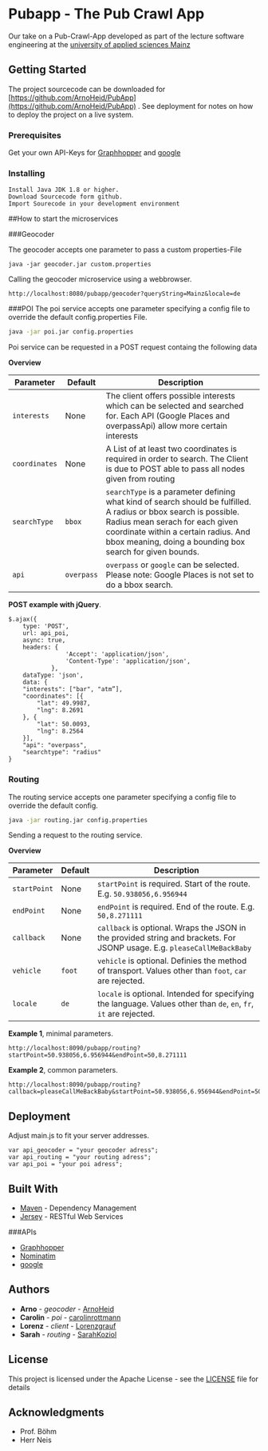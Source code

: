 # Pubapp - The Pub Crawl App

Our take on a Pub-Crawl-App developed as part of the lecture software engineering at the [university of applied sciences Mainz](https://www.hs-mainz.de/) 

## Getting Started

The project sourcecode can be downloaded for [https://github.com/ArnoHeid/PubApp](https://github.com/ArnoHeid/PubApp) . See deployment for notes on how to deploy the project on a live system.

### Prerequisites

Get your own API-Keys for [Graphhopper](https://graphhopper.com/#pricing) and [google](https://developers.google.com/places/web-service/?hl=de)

### Installing

```
Install Java JDK 1.8 or higher.
Download Sourcecode form github.
Import Sourecode in your development environment
```

##How to start the microservices

###Geocoder

The geocoder accepts one parameter to pass a custom properties-File

```
java -jar geocoder.jar custom.properties
```

Calling the geocoder microservice using a webbrowser.

```
http://localhost:8080/pubapp/geocoder?queryString=Mainz&locale=de
```

###POI
The poi service accepts one parameter specifying a config file to override the default config.properties File.

```bash
java -jar poi.jar config.properties
```

Poi service can be requested in a POST request containg the following data

**Overview**

| Parameter | Default | Description
| --- | --- | --- |
| `interests` | None | The client offers possible interests which can be selected and searched for. Each API (Google Places and overpassApi) allow more certain interests|
| `coordinates` | None | A List of at least two coordinates is required in order to search. The Client is due to POST able to pass all nodes given from routing|
| `searchType` | `bbox`| `searchType` is a parameter defining what kind of search should be fulfilled. A radius or bbox search is possible. Radius mean serach for each given coordinate within a certain radius. And bbox meaning, doing a bounding box search for given bounds.  |
| `api` | `overpass` | `overpass` or `google` can be selected. Please note: Google Places is not set to do a bbox search. |

**POST example with jQuery**.


```
$.ajax({														
    type: 'POST',
    url: api_poi,
    async: true,
    headers: {	
				'Accept': 'application/json',
				'Content-Type': 'application/json',
			},
	dataType: 'json',
	data: {
	"interests": ["bar", "atm”],
	"coordinates": [{
		"lat": 49.9987,
		"lng": 8.2691
	}, {
		"lat": 50.0093,
		"lng": 8.2564
	}],
	"api": "overpass",
	"searchtype": "radius"
}
```

### Routing

The routing service accepts one parameter specifying a config file to override the default config.

```bash
java -jar routing.jar config.properties
```

Sending a request to the routing service.

**Overview**

| Parameter | Default | Description
| --- | --- | --- |
| `startPoint` | None | `startPoint` is required. Start of the route. E.g. `50.938056,6.956944` |
| `endPoint` | None | `endPoint` is required. End of the route. E.g. `50,8.271111` |
| `callback` | None | `callback` is optional. Wraps the JSON in the provided string and brackets. For JSONP usage. E.g. `pleaseCallMeBackBaby` |
| `vehicle` | `foot` | `vehicle` is optional. Definies the method of transport. Values other than `foot`, `car` are rejected. |
| `locale` | `de` | `locale` is optional. Intended for specifying the language. Values other than `de`, `en`, `fr`, `it` are rejected. |

**Example 1**, minimal parameters.

```
http://localhost:8090/pubapp/routing?startPoint=50.938056,6.956944&endPoint=50,8.271111
```

**Example 2**, common parameters.

```
http://localhost:8090/pubapp/routing?callback=pleaseCallMeBackBaby&startPoint=50.938056,6.956944&endPoint=50,8.271111&locale=de&vehicle=car
```

## Deployment

Adjust main.js to fit your server addresses.

```
var api_geocoder = "your geocoder adress";
var api_routing = "your routing adress";
var api_poi = "your poi adress";
```

## Built With

* [Maven](https://maven.apache.org/) - Dependency Management
* [Jersey](https://jersey.java.net/) - RESTful Web Services

###APIs

* [Graphhopper](https://graphhopper.com/)
* [Nominatim](http://nominatim.openstreetmap.org/)
* [google](http://www.google.de/)



## Authors

* **Arno** - *geocoder* - [ArnoHeid](https://github.com/ArnoHeid)
* **Carolin** - *poi* - [carolinrottmann](https://github.com/carolinrottmann)
* **Lorenz** - *client* - [Lorenzgrauf](https://github.com/Lorenzgrauf)
* **Sarah** - *routing* - [SarahKoziol](https://github.com/SarahKoziol)

## License

This project is licensed under the Apache License - see the [LICENSE](LICENSE) file for details

## Acknowledgments

* Prof. Böhm 
* Herr Neis


